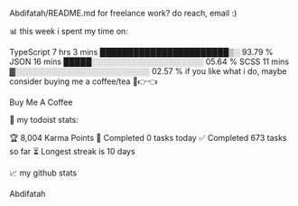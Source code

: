 Abdifatah/README.md
for freelance work? do reach, email :)

📊 this week i spent my time on:

TypeScript   7 hrs 3 mins    ███████████████████████▒░   93.79 %
JSON         16 mins         █████░░░░░░░░░░░░░░░░░░░░   05.64 %
SCSS         11 mins         ▓░░░░░░░░░░░░░░░░░░░░░░░░   02.57 %
if you like what i do, maybe consider buying me a coffee/tea 🥺👉👈

Buy Me A Coffee

🚧 my todoist stats:

🏆 8,004 Karma Points
🌸 Completed 0 tasks today
✅ Completed 673 tasks so far
⏳ Longest streak is 10 days

📈 my github stats

Abdifatah
